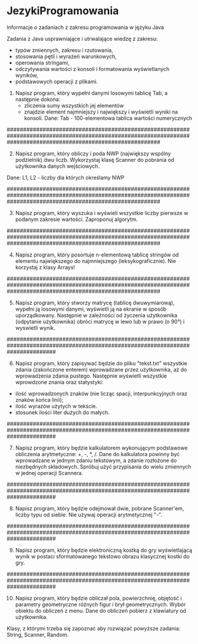 # JezykiProgramowania
Informacje o zadaniach z zakresu programowania w języku Java

Zadania z Java usprawniające i utrwalające wiedzę z zakresu:

- typów zmiennych, zakresu i rzutowania,
- stosowania pętli i wyrażeń warunkowych, 
- operowania stringami, 
- odczytywania wartości z konsoli i formatowania wyświetlanych wyników, 
- podstawowych operacji z plikami.



1. Napisz program, który wypełni danymi losowymi tablicę Tab, a następnie dokona:
   - zliczenia sumy wszystkich jej elementów
   - znajdzie element najmniejszy i największy
   i wyświetli wyniki na konsoli.
Dane:
   Tab - 100-elementowa tablica wartości numerycznych

###############################################################################################################################################################

2. Napisz program, który obliczy i poda NWP (największy wspólny podzielnik) dwu liczb. Wykorzystaj klasę Scanner do pobrania od użytkownika danych wejściowych.

Dane: L1, L2 - liczby dla których określamy NWP

###############################################################################################################################################################

3. Napisz program, który wyszuka i wyświeli wszystkie liczby pierwsze w podanym zakresie wartości. Zaproponuj algorytm.

###############################################################################################################################################################

4. Napisz program, który posortuje n-elementową tablicę stringów od elementu największego do najmniejszego (leksykograficznie). Nie korzystaj z klasy Arrays! 

###############################################################################################################################################################

5. Napisz program, który stworzy matrycę (tablicę dwuwymiarową), wypełni ją losowymi danymi, wyświetli ją na ekranie w sposób uporządkowany. 
   Następnie w zależności od życzenia użytkownika (odpytanie użytkownika) obróci matrycę w lewo lub w prawo (o 90°) i wyswietli wynik.

###############################################################################################################################

6. Napisz program, który zapisywać będzie do pliku "tekst.txt" wszystkie zdania (zakończone enterem) wprowadzane przez użytkownika, aż do wprowadzenia zdania pustego.
Następnie wyświetli wszystkie wprowdzone znania oraz statystyki: 
- ilość wprowadzonych znaków (nie licząc spacji, interpunkcyjnych oraz znaków końca linii); 
- ilość wyrazów użytych w tekście.
- stosunek ilości liter dużych do małych.

###############################################################################################################################

7. Napisz program, który będzie kalkulatorem wykonującym podstawowe obliczenia arytmetyczne: +, -, *, /.  Dane do kalkulatora powinny być wprowadzane w jednym 
zdaniu tekstowym, a zdanie rozłożone do niezbędnych składowych. Spróbuj użyć przypisania do wielu zmiennych w jednej operacji Scannera. 

###############################################################################################################################

8. Napisz program, który będzie odejmował dwie, pobrane Scanner'em, liczby typu <int> od siebie. Nie używaj operacji arytmetycznej "-".

###############################################################################################################################

9. Napisz program, który będzie elektroniczną kostką do gry wyświetlającą wynik w postaci sformatowanego tekstowo obrazu klasycznej kostki do gry.

###############################################################################################################################

10. Napisz program, który będzie obliczał pola, powierzchnię, objętość i parametry geometryczne różnych figur i brył geometrycznych. Wybór obiektu do obliczeń z menu.
Dane do obliczeń pobierz z klawiatury od użytkownika.



Klasy, z którymi trzeba się zapoznać aby rozwiązać powyższe zadania: String, Scanner, Random.
